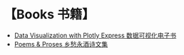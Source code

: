 # 【Books 书籍】

- [Data Visualization with Plotly Express 数据可视化电子书](https://www.plotlybook.xyz)
- [Poems & Proses 乡愁永酒诗文集](https://www.wcj365.xyz) 